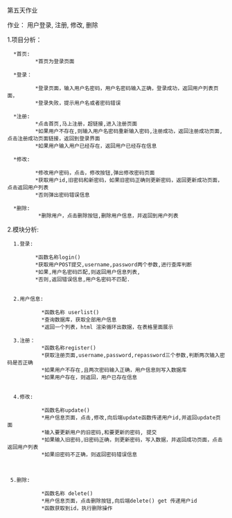 第五天作业

作业：
       用户登录, 注册, 修改, 删除

1.项目分析：

      *首页: 
	         *首页为登录页面
	  
	  *登录：
	  
	         *登录页面，输入用户名密码，用户名密码输入正确，登录成功，返回用户列表页面，
	         *登录失败，提示用户名或者密码错误
			 
	  *注册: 
	         *点击首页,马上注册，超链接,进入注册页面
	         *如果用户不存在,则输入用户名密码重新输入密码,注册成功，返回注册成功页面,点击注册成功页面链接，返回到登录界面
			 *如果用户输入用户已经存在，返回用户已经存在信息
			 
      *修改: 
	  
	         *修改用户密码，点击，修改按钮,弹出修改密码页面
	         *获取用户id,旧密码和新密码，如果旧密码正确则更新密码，返回更新成功页面，点击返回用户列表
			 *否则弹出密码错误信息
			 
	  *删除: 
	          *删除用户，点击删除按钮,删除用户信息，并返回到用户列表
	  
2.模块分析:

      1.登录:  
	  
	         *函数名称login()
	         *获取用户POST提交,username,password两个参数,进行查库判断
	         *如果,用户名密码匹配,则返回用户信息列表,
			 *否则,返回错误信息,用户名密码不匹配.
	      
	 
      2.用户信息:
	  
               *函数名称 userlist()
	           *查询数据库，获取全部用户信息
	           *返回一个列表，html 渲染循环出数据，在表格里面展示
  	 
      3.注册：	  
               *函数名称register()
			   *获取注册页面,username,password,repassword三个参数,判断两次输入密码是否正确
	           *如果用户不存在,且两次密码输入正确，用户信息则写入数据库
			   *如果用户存在，则返回，用户已存在信息
	           
	 
	  4.修改:     
	  
	           *函数名称update()
			   *用户信息页面，点击,修改,向后端update函数传递用户id,并返回update页面
			   *输入要更新用户的旧密码,和要更新的密码, 提交
			   *如果输入旧密码,旧密码正确，则更新密码，写入数据，并返回成功页面，点击返回用户列表
			   *如果旧密码不正确，则返回密码错误信息
			   
	        
	 
	 5.删除:
	 
	           *函数名称 delete()
			   *用户信息页面，点击删除按钮,向后端delete() get 传递用户id
			   *函数获取到id，执行删除操作
	 
      